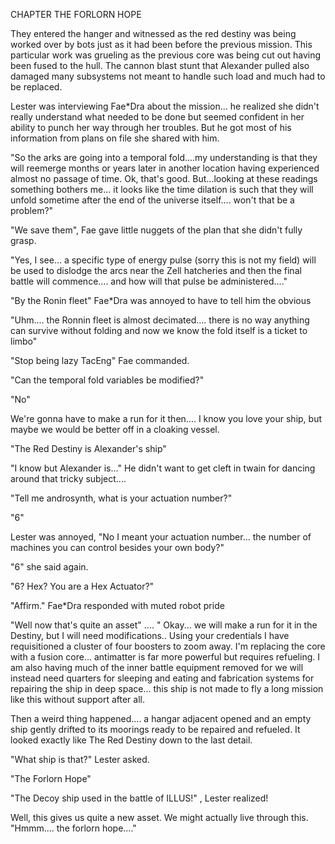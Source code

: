 

CHAPTER THE FORLORN HOPE

They entered the hanger and witnessed as the red destiny was being worked over by bots just as it had been before the previous mission. This particular work was grueling as the previous core was being cut out having been fused to the hull. The cannon blast stunt that Alexander pulled also damaged many subsystems not meant to handle such load and much had to be replaced.

Lester was interviewing Fae\*Dra about the mission... he realized she didn't really understand what needed to be done but seemed confident in her ability to punch her way through her troubles. But he got most of his information from plans on file she shared with him.

"So the arks are going into a temporal fold....my understanding is that they will reemerge months or years later in another location having experienced almost no passage of time. Ok, that's good. But...looking at these readings something bothers me... it looks like the time dilation is such that they will unfold sometime after the end of the universe itself.... won't that be a problem?"

"We save them", Fae gave little nuggets of the plan that she didn't fully grasp.

"Yes, I see... a specific type of energy pulse (sorry this is not my field) will be used to dislodge the arcs near the Zell hatcheries and then the final battle will commence.... and how will that pulse be administered...."

"By the Ronin fleet" Fae\*Dra was annoyed to have to tell him the obvious

"Uhm.... the Ronnin fleet is almost decimated.... there is no way anything can survive without folding and now we know the fold itself is a ticket to limbo"

"Stop being lazy TacEng" Fae commanded.

"Can the temporal fold variables be modified?"

"No"

We're gonna have to make a run for it then.... I know you love your ship, but maybe we would be better off in a cloaking vessel.

"The Red Destiny is Alexander's ship"

"I know but Alexander is..." He didn't want to get cleft in twain for dancing around that tricky subject....

"Tell me androsynth, what is your actuation number?"

"6"

Lester was annoyed, "No I meant your actuation number... the number of machines you can control besides your own body?"

"6" she said again.

"6? Hex? You are a Hex Actuator?"

"Affirm." Fae\*Dra responded with muted robot pride

"Well now that's quite an asset" .... " Okay... we will make a run for it in the Destiny, but I will need modifications.. Using your credentials I have requisitioned a cluster of four boosters to zoom away. I'm replacing the core with a fusion core... antimatter is far more powerful but requires refueling. I am also having much of the inner battle equipment removed for we will instead need quarters for sleeping and eating and fabrication systems for repairing the ship in deep space... this ship is not made to fly a long mission like this without support after all.

Then a weird thing happened.... a hangar adjacent opened and an empty ship gently drifted to its moorings ready to be repaired and refueled. It looked exactly like The Red Destiny down to the last detail.

"What ship is that?" Lester asked.

"The Forlorn Hope"

"The Decoy ship used in the battle of ILLUS\!" , Lester realized\!

Well, this gives us quite a new asset. We might actually live through this. "Hmmm.... the forlorn hope...."
